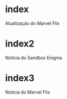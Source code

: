 # index

Atualização do Marvel Flix

# index2

Notícia do Sandbox Enigma

# index3

Notícia do Marvel Flix
